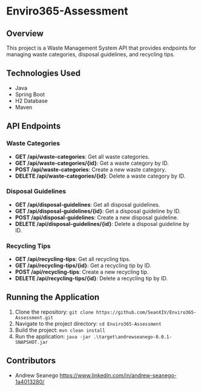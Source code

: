 # Enviro365-Assessment

## Overview

This project is a Waste Management System API that provides endpoints for managing waste categories, disposal guidelines, and recycling tips.

## Technologies Used

- Java
- Spring Boot
- H2 Database
- Maven

## API Endpoints

### Waste Categories

- **GET /api/waste-categories**: Get all waste categories.
- **GET /api/waste-categories/{id}**: Get a waste category by ID.
- **POST /api/waste-categories**: Create a new waste category.
- **DELETE /api/waste-categories/{id}**: Delete a waste category by ID.

### Disposal Guidelines

- **GET /api/disposal-guidelines**: Get all disposal guidelines.
- **GET /api/disposal-guidelines/{id}**: Get a disposal guideline by ID.
- **POST /api/disposal-guidelines**: Create a new disposal guideline.
- **DELETE /api/disposal-guidelines/{id}**: Delete a disposal guideline by ID.

### Recycling Tips

- **GET /api/recycling-tips**: Get all recycling tips.
- **GET /api/recycling-tips/{id}**: Get a recycling tip by ID.
- **POST /api/recycling-tips**: Create a new recycling tip.
- **DELETE /api/recycling-tips/{id}**: Delete a recycling tip by ID.

## Running the Application

1. Clone the repository: `git clone https://github.com/SeanXIV/Enviro365-Assessment.git`
2. Navigate to the project directory: `cd Enviro365-Assessment`
3. Build the project: `mvn clean install`
4. Run the application: `java -jar .\target\andrewseanego-0.0.1-SNAPSHOT.jar`


## Contributors

- Andrew Seanego <https://www.linkedin.com/in/andrew-seanego-1a4013280/>
